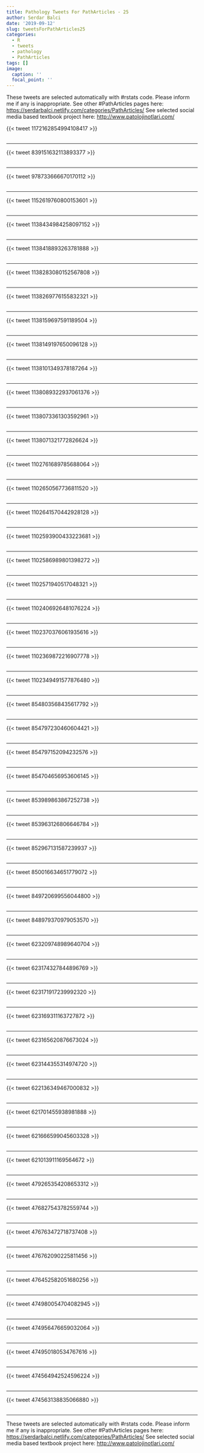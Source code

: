 ```yaml
---
title: Pathology Tweets For PathArticles - 25
author: Serdar Balci
date: '2019-09-12'
slug: tweetsForPathArticles25
categories:
  - R
  - tweets
  - pathology
  - PathArticles
tags: []
image:
  caption: ''
  focal_point: ''
---
```



These tweets are selected automatically with #rstats code. Please inform me if any is inappropriate.
See other #PathArticles pages here: https://serdarbalci.netlify.com/categories/PathArticles/ 
See selected social media based textbook project here: http://www.patolojinotlari.com/

{{< tweet 1172162854994108417 >}}
<br>
<br>
<hr>
{{< tweet 839151632113893377 >}}
<br>
<br>
<hr>
{{< tweet 978733666670170112 >}}
<br>
<br>
<hr>
{{< tweet 1152619760800153601 >}}
<br>
<br>
<hr>
{{< tweet 1138434984258097152 >}}
<br>
<br>
<hr>
{{< tweet 1138418893263781888 >}}
<br>
<br>
<hr>
{{< tweet 1138283080152567808 >}}
<br>
<br>
<hr>
{{< tweet 1138269776155832321 >}}
<br>
<br>
<hr>
{{< tweet 1138159697591189504 >}}
<br>
<br>
<hr>
{{< tweet 1138149197650096128 >}}
<br>
<br>
<hr>
{{< tweet 1138101349378187264 >}}
<br>
<br>
<hr>
{{< tweet 1138089322937061376 >}}
<br>
<br>
<hr>
{{< tweet 1138073361303592961 >}}
<br>
<br>
<hr>
{{< tweet 1138071321772826624 >}}
<br>
<br>
<hr>
{{< tweet 1102761689785688064 >}}
<br>
<br>
<hr>
{{< tweet 1102650567736811520 >}}
<br>
<br>
<hr>
{{< tweet 1102641570442928128 >}}
<br>
<br>
<hr>
{{< tweet 1102593900433223681 >}}
<br>
<br>
<hr>
{{< tweet 1102586989801398272 >}}
<br>
<br>
<hr>
{{< tweet 1102571940517048321 >}}
<br>
<br>
<hr>
{{< tweet 1102406926481076224 >}}
<br>
<br>
<hr>
{{< tweet 1102370376061935616 >}}
<br>
<br>
<hr>
{{< tweet 1102369872216907778 >}}
<br>
<br>
<hr>
{{< tweet 1102349491577876480 >}}
<br>
<br>
<hr>
{{< tweet 854803568435617792 >}}
<br>
<br>
<hr>
{{< tweet 854797230460604421 >}}
<br>
<br>
<hr>
{{< tweet 854797152094232576 >}}
<br>
<br>
<hr>
{{< tweet 854704656953606145 >}}
<br>
<br>
<hr>
{{< tweet 853989863867252738 >}}
<br>
<br>
<hr>
{{< tweet 853963126806646784 >}}
<br>
<br>
<hr>
{{< tweet 852967131587239937 >}}
<br>
<br>
<hr>
{{< tweet 850016634651779072 >}}
<br>
<br>
<hr>
{{< tweet 849720699556044800 >}}
<br>
<br>
<hr>
{{< tweet 848979370979053570 >}}
<br>
<br>
<hr>
{{< tweet 623209748989640704 >}}
<br>
<br>
<hr>
{{< tweet 623174327844896769 >}}
<br>
<br>
<hr>
{{< tweet 623171917239992320 >}}
<br>
<br>
<hr>
{{< tweet 623169311163727872 >}}
<br>
<br>
<hr>
{{< tweet 623165620876673024 >}}
<br>
<br>
<hr>
{{< tweet 623144355314974720 >}}
<br>
<br>
<hr>
{{< tweet 622136349467000832 >}}
<br>
<br>
<hr>
{{< tweet 621701455938981888 >}}
<br>
<br>
<hr>
{{< tweet 621666599045603328 >}}
<br>
<br>
<hr>
{{< tweet 621013911169564672 >}}
<br>
<br>
<hr>
{{< tweet 479265354208653312 >}}
<br>
<br>
<hr>
{{< tweet 476827543782559744 >}}
<br>
<br>
<hr>
{{< tweet 476763472718737408 >}}
<br>
<br>
<hr>
{{< tweet 476762090225811456 >}}
<br>
<br>
<hr>
{{< tweet 476452582051680256 >}}
<br>
<br>
<hr>
{{< tweet 474980054704082945 >}}
<br>
<br>
<hr>
{{< tweet 474956476659032064 >}}
<br>
<br>
<hr>
{{< tweet 474950180534767616 >}}
<br>
<br>
<hr>
{{< tweet 474564942524596224 >}}
<br>
<br>
<hr>
{{< tweet 474563138835066880 >}}
<br>
<br>
<hr>


These tweets are selected automatically with #rstats code. Please inform me if any is inappropriate.
See other #PathArticles pages here: https://serdarbalci.netlify.com/categories/PathArticles/ 
See selected social media based textbook project here: http://www.patolojinotlari.com/
